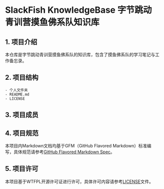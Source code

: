 # SlackFish KnowledgeBase 字节跳动青训营摸鱼佛系队知识库

## 1. 项目介绍

本仓库是字节跳动青训营摸鱼佛系队的知识库，包含了摸鱼佛系队的学习笔记与工作备忘录。

## 2. 项目结构

```
- 个人文件夹
- README.md
- LICENSE
```

## 3. 项目成员


## 4. 项目规范

本项目内Markdown文档均基于GFM（GitHub Flavored Markdown）标准编写，具体规范请参考[GitHub Flavored Markdown Spec](https://github.github.com/gfm/)。

## 5. 项目许可

本项目基于WTFPL开源许可证进行许可，具体许可内容请参考[LICENSE](LICENSE)文件。
